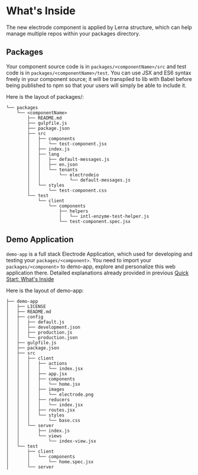 # What's Inside

The new electrode component is applied by Lerna structure, which can help manage multiple repos within your packages directory.

## Packages

Your component source code is in `packages/<componentName>/src` and test code is in `packages/<componentName>/test`. You can use JSX and ES6 syntax freely in your component source; it will be transpiled to lib with Babel before being published to npm so that your users will simply be able to include it.

Here is the layout of packages/<componentName>:

```
└── packages
    └── <componentName>
        ├── README.md
        ├── gulpfile.js
        ├── package.json
        ├── src
        │   ├── components
        │   │   └── test-component.jsx
        │   ├── index.js
        │   ├── lang
        │   │   ├── default-messages.js
        │   │   ├── en.json
        │   │   └── tenants
        │   │       └── electrodeio
        │   │           └── default-messages.js
        │   └── styles
        │       └── test-component.css
        └── test
            └── client
                └── components
                    ├── helpers
                    │   └── intl-enzyme-test-helper.js
                    └── test-component.spec.jsx
```

## Demo Application

`demo-app` is a full stack Electrode Application, which used for developing and testing your `packages/<component>`. You need to import your `packages/<component>` to demo-app, explore and personalize this web application there. Detailed explanations already provided in previous [Quick Start: What's Inside](/chapter1/quick-start/whats-inside.md)

Here is the layout of demo-app:

```
├── demo-app
│   ├── LICENSE
│   ├── README.md
│   ├── config
│   │   ├── default.js
│   │   ├── development.json
│   │   ├── production.js
│   │   └── production.json
│   ├── gulpfile.js
│   ├── package.json
│   ├── src
│   │   ├── client
│   │   │   ├── actions
│   │   │   │   └── index.jsx
│   │   │   ├── app.jsx
│   │   │   ├── components
│   │   │   │   └── home.jsx
│   │   │   ├── images
│   │   │   │   └── electrode.png
│   │   │   ├── reducers
│   │   │   │   └── index.jsx
│   │   │   ├── routes.jsx
│   │   │   └── styles
│   │   │       └── base.css
│   │   └── server
│   │       ├── index.js
│   │       └── views
│   │           └── index-view.jsx
│   └── test
│       ├── client
│       │   └── components
│       │       └── home.spec.jsx
│       └── server
```
